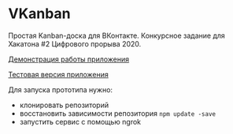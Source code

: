 # VKanban

Простая Kanban-доска для ВКонтакте.
Конкурсное задание для Хакатона #2 Цифрового прорыва 2020.

[Демонстрация работы приложения](https://youtu.be/PHc0_byNTR0)

[Тестовая версия приложения](https://vk.com/app7510781_465494251)

Для запуска прототипа нужно:

* клонировать репозиторий
* восстановить зависимости репозитория ```npm update -save```
* запустить сервис с помощью ngrok
